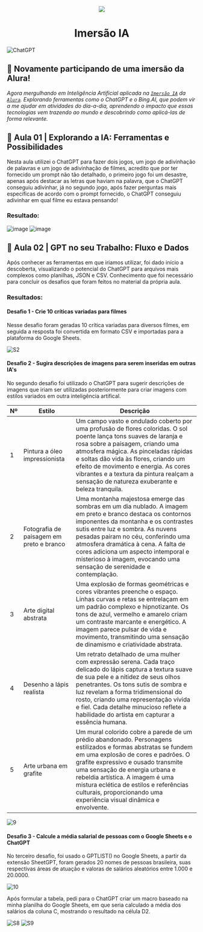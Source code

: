 <p align="center">
  <img src="https://github.com/YannMartins/imersaoIA/assets/102706324/4e91e120-af0e-410b-94b1-8cad58f00aa3">
</p>
<p align="center">
  <h1 align="center">Imersão IA</h1>
</p>

![ChatGPT](https://img.shields.io/badge/chatGPT-74aa9c?style=for-the-badge&logo=openai&logoColor=white)

## 🤿 Novamente participando de uma imersão da Alura! 

*Agora mergulhando em Inteligência Artificial aplicada na [`Imersão IA`](https://www.alura.com.br/imersao-ia) da [`Alura`](https://www.alura.com.br/). Explorando ferramentas como o ChatGPT e o Bing.AI, que podem vir a me ajudar em atividades do dia-a-dia, aprendendo o impacto que essas tecnologias vem trazendo ao mundo e descobrindo como aplicá-las de forma relevante.*

## 🤖 Aula 01 | Explorando a IA: Ferramentas e Possibilidades

Nesta aula utilizei o ChatGPT para fazer dois jogos, um jogo de adivinhação de palavras e um jogo de adivinhação de filmes, acredito que por ter fornecido um prompt não tão detalhado, o primeiro jogo foi um desastre, apenas após destacar as letras que haviam na palavra, que o ChatGPT conseguiu adivinhar, já no segundo jogo, após fazer perguntas mais específicas de acordo com o prompt fornecido, o ChatGPT conseguiu adivinhar em qual filme eu estava pensando!

### Resultado:

![image](https://github.com/YannMartins/imersaoIA/assets/102706324/19766e93-d762-4802-974b-d0e46ed556fe)
![image](https://github.com/YannMartins/imersaoIA/assets/102706324/b0a906fc-7942-4053-9bf0-a29030669545)

## 🤖 Aula 02 | GPT no seu Trabalho: Fluxo e Dados

Após conhecer as ferramentas em que iriamos utilizar, foi dado início a descoberta, visualizando o potencial do ChatGPT para arquivos mais complexos como planilhas, JSON e CSV. Conhecimento que foi necessário para concluir os desafios que foram feitos no material da própria aula.

### Resultados:

#### Desafio 1 - Crie 10 críticas variadas para filmes

Nesse desafio foram geradas 10 crítica variadas para diversos filmes, em seguida a resposta foi convertida em formato CSV e importadas para a plataforma do Google Sheets.

![S2](https://github.com/YannMartins/imersaoIA/assets/102706324/e04dd425-9663-4556-a2cd-2988add725e0)

#### Desafio 2 - Sugira descrições de imagens para serem inseridas em outras IA's

No segundo desafio foi utilizado o ChatGPT para sugerir descrições de imagens que iriam ser utilizadas posteriormente para criar imagens com estilos variados em outra inteligência artifical.

  Nº  | Estilo   | Descrição
  -------- | -------- | --------
  1 | Pintura a óleo impressionista | Um campo vasto e ondulado coberto por uma profusão de flores coloridas. O sol poente lança tons suaves de laranja e rosa sobre a paisagem, criando uma atmosfera mágica. As pinceladas rápidas e soltas dão vida às flores, criando um efeito de movimento e energia. As cores vibrantes e a textura da pintura realçam a sensação de natureza exuberante e beleza tranquila.
  2 | Fotografia de paisagem em preto e branco | Uma montanha majestosa emerge das sombras em um dia nublado. A imagem em preto e branco destaca os contornos imponentes da montanha e os contrastes sutis entre luz e sombra. As nuvens pesadas pairam no céu, conferindo uma atmosfera dramática à cena. A falta de cores adiciona um aspecto intemporal e misterioso à imagem, evocando uma sensação de serenidade e contemplação.
  3 | Arte digital abstrata | Uma explosão de formas geométricas e cores vibrantes preenche o espaço. Linhas curvas e retas se entrelaçam em um padrão complexo e hipnotizante. Os tons de azul, vermelho e amarelo criam um contraste marcante e energético. A imagem parece pulsar de vida e movimento, transmitindo uma sensação de dinamismo e criatividade abstrata.
  4 | Desenho a lápis realista | Um retrato detalhado de uma mulher com expressão serena. Cada traço delicado do lápis captura a textura suave de sua pele e a nitidez de seus olhos penetrantes. Os tons sutis de sombra e luz revelam a forma tridimensional do rosto, criando uma representação vívida e fiel. Cada detalhe minucioso reflete a habilidade do artista em capturar a essência humana.
  5 | Arte urbana em grafite | Um mural colorido cobre a parede de um prédio abandonado. Personagens estilizados e formas abstratas se fundem em uma explosão de cores e padrões. O grafite expressivo e ousado transmite uma sensação de energia urbana e rebeldia artística. A imagem é uma mistura eclética de estilos e referências culturais, proporcionando uma experiência visual dinâmica e envolvente.
  
![9](https://github.com/YannMartins/imersaoIA/assets/102706324/6cabe7ed-2e63-4d81-a2bd-850fb45afe3b)

#### Desafio 3 - Calcule a média salarial de pessoas com o Google Sheets e o ChatGPT

No terceiro desafio, foi usado o GPTLIST() no Google Sheets, a partir da extensão SheetGPT, foram gerados 20 nomes de pessoas brasileira, suas respectivas áreas de atuação e valoras de salários aleatórios entre 1.000 e 20.0000.

![10](https://github.com/YannMartins/imersaoIA/assets/102706324/f84c5c9c-4134-4a0d-8e3f-11d8c8495f46)

Após formular a tabela, pedi para o ChatGPT criar um macro baseado na minha planilha do Google Sheets, em que seria calculado a média dos salários da coluna C, mostrando o resultado na célula D2.

![S8](https://github.com/YannMartins/imersaoIA/assets/102706324/ff1bcbad-e0c2-4be2-83ac-32290357cbb6)
![S9](https://github.com/YannMartins/imersaoIA/assets/102706324/e907f084-1d08-4ea9-903f-4a3c18325bf1)

